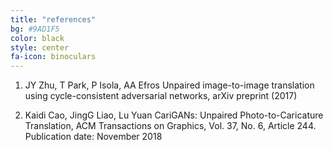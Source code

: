 ```yaml
---
title: "references"
bg: #9AD1F5
color: black
style: center
fa-icon: binoculars
---
```


 
1. JY Zhu, T Park, P Isola, AA Efros  Unpaired image-to-image translation using cycle-consistent adversarial networks, arXiv preprint (2017)


2. Kaidi Cao, JingG Liao, Lu Yuan CariGANs: Unpaired Photo-to-Caricature Translation, ACM Transactions on Graphics, Vol. 37, No. 6, Article 244. Publication date: November 2018


